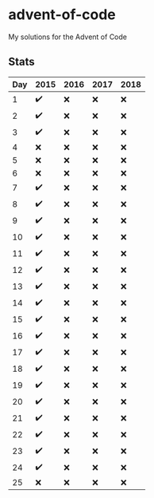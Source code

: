 # advent-of-code
My solutions for the Advent of Code

## Stats

| Day | 2015 | 2016 | 2017 | 2018 |
|-----|--------|--------|--------|--------|
| 1   | :heavy_check_mark:    | :x:    | :x:    | :x:    |
| 2   | :heavy_check_mark:    | :x:    | :x:    | :x:    |
| 3   | :heavy_check_mark:    | :x:    | :x:    | :x:    |
| 4   | :x:    | :x:    | :x:    | :x:    |
| 5   | :x:    | :x:    | :x:    | :x:    |
| 6   | :x:    | :x:    | :x:    | :x:    |
| 7   | :heavy_check_mark:    | :x:    | :x:    | :x:    |
| 8   | :heavy_check_mark:    | :x:    | :x:    | :x:    |
| 9   | :heavy_check_mark:    | :x:    | :x:    | :x:    |
| 10  | :heavy_check_mark:    | :x:    | :x:    | :x:    |
| 11  | :heavy_check_mark:    | :x:    | :x:    | :x:    |
| 12  | :heavy_check_mark:    | :x:    | :x:    | :x:    |
| 13  | :heavy_check_mark:    | :x:    | :x:    | :x:    |
| 14  | :heavy_check_mark:    | :x:    | :x:    | :x:    |
| 15  | :heavy_check_mark:    | :x:    | :x:    | :x:    |
| 16  | :heavy_check_mark:    | :x:    | :x:    | :x:    |
| 17  | :heavy_check_mark:    | :x:    | :x:    | :x:    |
| 18  | :heavy_check_mark:    | :x:    | :x:    | :x:    |
| 19  | :heavy_check_mark:    | :x:    | :x:    | :x:    |
| 20  | :heavy_check_mark:    | :x:    | :x:    | :x:    |
| 21  | :heavy_check_mark:    | :x:    | :x:    | :x:    |
| 22  | :heavy_check_mark:    | :x:    | :x:    | :x:    |
| 23  | :heavy_check_mark:    | :x:    | :x:    | :x:    |
| 24  | :heavy_check_mark:    | :x:    | :x:    | :x:    |
| 25  | :x:    | :x:    | :x:    | :x:    |
